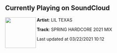 ## Currently Playing on SoundCloud

[<img align="left" width="100" src="https://i1.sndcdn.com/artworks-WlYrNCkbLNQbf8GL-6KiKyA-t500x500.jpg">](https://soundcloud.com/liltexas/spring-hardcore-2021-mix)

**Artist**: LIL TEXAS 

**Track**: SPRING HARDCORE 2021 MIX

Last updated at 03/22/2021 10:12
